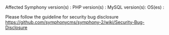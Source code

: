Affected Symphony version(s) :
PHP version(s) :
MySQL version(s):
OS(es) :

Please follow the guideline for security bug disclosure https://github.com/symphonycms/symphony-2/wiki/Security-Bug-Disclosure
